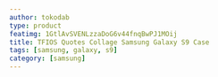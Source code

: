 ```yaml
---
author: tokodab
type: product
featimg: 1GtlAvSVENLzzaDoG6v44fnqBwPJ1MOij
title: TFIOS Quotes Collage Samsung Galaxy S9 Case
tags: [samsung, galaxy, s9]
category: [samsung]
---
```

